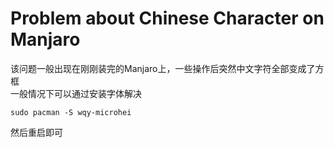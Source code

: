 # Problem about Chinese Character on Manjaro

该问题一般出现在刚刚装完的Manjaro上，一些操作后突然中文字符全部变成了方框  
一般情况下可以通过安装字体解决

	sudo pacman -S wqy-microhei

然后重启即可
